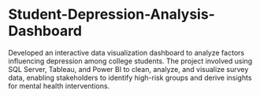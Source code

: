 # Student-Depression-Analysis-Dashboard

Developed an interactive data visualization dashboard to analyze factors influencing depression among college students. The project involved using SQL Server, Tableau, and Power BI to clean, analyze, and visualize survey data, enabling stakeholders to identify high-risk groups and derive insights for mental health interventions.
